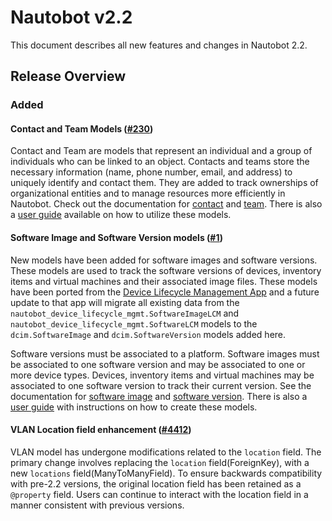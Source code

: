 <!-- markdownlint-disable MD024 -->

# Nautobot v2.2

This document describes all new features and changes in Nautobot 2.2.

## Release Overview

### Added

#### Contact and Team Models ([#230](https://github.com/nautobot/nautobot/issues/230))

Contact and Team are models that represent an individual and a group of individuals who can be linked to an object. Contacts and teams store the necessary information (name, phone number, email, and address) to uniquely identify and contact them. They are added to track ownerships of organizational entities and to manage resources more efficiently in Nautobot. Check out the documentation for [contact](../user-guide/core-data-model/extras/contact.md) and [team](../user-guide/core-data-model/extras/team.md). There is also a [user guide](../user-guide/feature-guides/contact-and-team.md) available on how to utilize these models.


#### Software Image and Software Version models ([#1](https://github.com/nautobot/nautobot/issues/1))

New models have been added for software images and software versions. These models are used to track the software versions of devices, inventory items and virtual machines and their associated image files. These models have been ported from the [Device Lifecycle Management App](https://github.com/nautobot/nautobot-app-device-lifecycle-mgmt/) and a future update to that app will migrate all existing data from the `nautobot_device_lifecycle_mgmt.SoftwareImageLCM` and `nautobot_device_lifecycle_mgmt.SoftwareLCM` models to the `dcim.SoftwareImage` and `dcim.SoftwareVersion` models added here.

Software versions must be associated to a platform. Software images must be associated to one software version and may be associated to one or more device types. Devices, inventory items and virtual machines may be associated to one software version to track their current version. See the documentation for [software image](../user-guide/core-data-model/dcim/softwareimage.md) and [software version](../user-guide/core-data-model/dcim/softwareversion.md). There is also a [user guide](../user-guide/feature-guides/software-images-and-versions.md) with instructions on how to create these models.

#### VLAN Location field enhancement ([#4412](https://github.com/nautobot/nautobot/issues/4412))

VLAN model has undergone modifications related to the `location` field. The primary change involves replacing the `location` field(ForeignKey), with a new `locations` field(ManyToManyField). To ensure backwards compatibility with pre-2.2 versions, the original location field has been retained as a `@property` field. Users can continue to interact with the location field in a manner consistent with previous versions.
